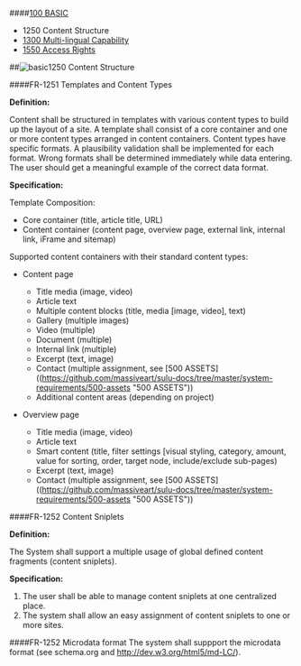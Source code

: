 ####[100 BASIC](https://github.com/massiveart/sulu-docs/tree/master/system-requirements/100-basic "100 BASIC")

<!--* [1100 General](https://github.com/massiveart/sulu-docs/tree/master/system-requirements/100-basic/general.md "1100 General")
* [1150 Caching Mechanism](https://github.com/massiveart/sulu-docs/tree/master/system-requirements/100-basic/caching-mechanism.md "1150 Caching Mechanism")
* [1200 Ressource Locator Path Management](https://github.com/massiveart/sulu-docs/tree/master/system-requirements/100-basic/rlp-management.md "1200 Ressource Locator Path Management")
* [1350 Content Life Cycle Workflow](https://github.com/massiveart/sulu-docs/tree/master/system-requirements/100-basic/clc-workflow.md "1350 Content Life Cycle Workflow")
* [1400 Publication](https://github.com/massiveart/sulu-docs/tree/master/system-requirements/100-basic/clc-workflow.md "1400 Publication")
* [1450 Data Interfaces](https://github.com/massiveart/sulu-docs/tree/master/system-requirements/100-basic/clc-workflow.md "1450 Data Interfaces")
* [1500 Security](https://github.com/massiveart/sulu-docs/tree/master/system-requirements/100-basic/security.md "1500 Security")
* [1600 Settings](https://github.com/massiveart/sulu-docs/tree/master/system-requirements/100-basic/settings.md "1600 Settings")
* [1900 Non-functional Requirements]https://github.com/massiveart/sulu-docs/tree/master/system-requirements/100-basic/nfr.md "1900 Non-functional Requirements")-->

* 1250 Content Structure
* [1300 Multi-lingual Capability](https://github.com/massiveart/sulu-docs/tree/master/system-requirements/100-basic/multi-lingual-capability.md "1300 Multi-lingual Capability")
* [1550 Access Rights](https://github.com/massiveart/sulu-docs/tree/master/system-requirements/100-basic/access-rights.md "1550 Access Rights")

##![basic](https://raw.github.com/massiveart/sulu-docs/master/system-requirements/images/basic.png)1250 Content Structure

####FR-1251 Templates and Content Types

**Definition:**

Content shall be structured in templates with various content types to build up the layout of a site. A template shall consist of a core container and one or more content types arranged in content containers. Content types have specific formats. A plausibility validation shall be implemented for each format. Wrong formats shall be determined immediately while data entering. The user should get a meaningful example of the correct data format. 

**Specification:**

Template Composition:

* Core container (title, article title, URL)
* Content container (content page, overview page, external link, internal link, iFrame and sitemap)

Supported content containers with their standard content types:
* Content page
	* Title media (image, video)
	* Article text
	* Multiple content blocks (title, media [image, video], text)
	* Gallery (multiple images)
	* Video (multiple)
	* Document (multiple)
	* Internal link (multiple)
	* Excerpt (text, image)
	* Contact (multiple assignment, see [500 ASSETS]((https://github.com/massiveart/sulu-docs/tree/master/system-requirements/500-assets "500 ASSETS"))
	* Additional content areas (depending on project)
	
* Overview page
	* Title media (image, video)
	* Article text
	* Smart content (title, filter settings [visual styling, category, amount, value for sorting, order, target node, include/exclude sub-pages)
	* Excerpt (text, image)
	* Contact (multiple assignment, see [500 ASSETS]((https://github.com/massiveart/sulu-docs/tree/master/system-requirements/500-assets "500 ASSETS"))

####FR-1252 Content Sniplets

**Definition:**

The System shall support a multiple usage of global defined content fragments (content sniplets). 

**Specification:**

1. The user shall be able to manage content sniplets at one centralized place.
1. The system shall allow an easy assignment of content sniplets to one or more sites.

####FR-1252 Microdata format
The system shall suppport the microdata format (see schema.org and http://dev.w3.org/html5/md-LC/).